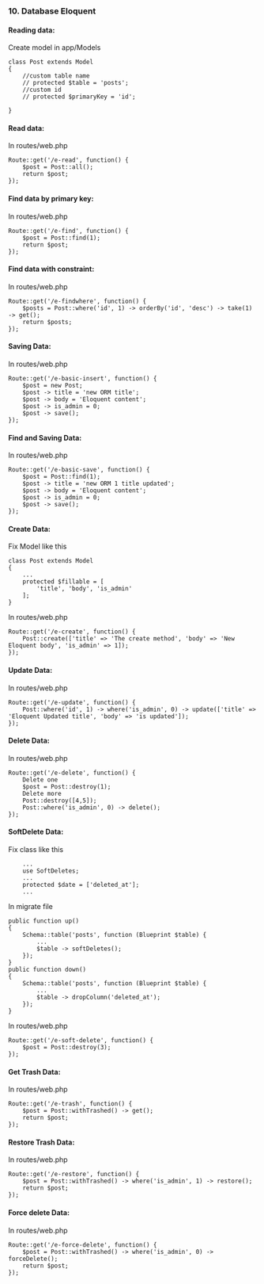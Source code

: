 ### 10. Database Eloquent
#### Reading data:
Create model in app/Models
```
class Post extends Model
{
    //custom table name
    // protected $table = 'posts';
    //custom id
    // protected $primaryKey = 'id';

}
```
#### Read data:
In routes/web.php
```
Route::get('/e-read', function() {
    $post = Post::all();
    return $post;
});
```
#### Find data by primary key:
In routes/web.php
```
Route::get('/e-find', function() {
    $post = Post::find(1);
    return $post;
});
```
#### Find data with constraint:
In routes/web.php
```
Route::get('/e-findwhere', function() {
    $posts = Post::where('id', 1) -> orderBy('id', 'desc') -> take(1) -> get();
    return $posts;
});
```
#### Saving Data:
In routes/web.php
```
Route::get('/e-basic-insert', function() {
    $post = new Post;
    $post -> title = 'new ORM title';
    $post -> body = 'Eloquent content';
    $post -> is_admin = 0;
    $post -> save();
});
```
#### Find and Saving Data:
In routes/web.php
```
Route::get('/e-basic-save', function() {
    $post = Post::find(1);
    $post -> title = 'new ORM 1 title updated';
    $post -> body = 'Eloquent content';
    $post -> is_admin = 0;
    $post -> save();
});

```

#### Create Data:
Fix Model like this
```
class Post extends Model
{
    ...
    protected $fillable = [
        'title', 'body', 'is_admin'
    ];
}

```
In routes/web.php
```
Route::get('/e-create', function() {
    Post::create(['title' => 'The create method', 'body' => 'New Eloquent body', 'is_admin' => 1]);
});

```
#### Update Data:
In routes/web.php
```
Route::get('/e-update', function() {
    Post::where('id', 1) -> where('is_admin', 0) -> update(['title' => 'Eloquent Updated title', 'body' => 'is updated']);
});
```

#### Delete Data:
In routes/web.php
```
Route::get('/e-delete', function() {
    Delete one
    $post = Post::destroy(1);
    Delete more
    Post::destroy([4,5]);
    Post::where('is_admin', 0) -> delete();
});
```


#### SoftDelete Data:
Fix class like this 
```
    ...
    use SoftDeletes;
    ...
    protected $date = ['deleted_at'];
    ...
``` 
In migrate file
```
public function up()
{
    Schema::table('posts', function (Blueprint $table) {
        ...
        $table -> softDeletes();
    });
}
public function down()
{
    Schema::table('posts', function (Blueprint $table) {
        ...
        $table -> dropColumn('deleted_at');
    });
}
```
In routes/web.php
```
Route::get('/e-soft-delete', function() {
    $post = Post::destroy(3);
});
```
#### Get Trash Data:
In routes/web.php
```
Route::get('/e-trash', function() {
    $post = Post::withTrashed() -> get();
    return $post;
});
```
#### Restore Trash Data:
In routes/web.php
```
Route::get('/e-restore', function() {
    $post = Post::withTrashed() -> where('is_admin', 1) -> restore();
    return $post;
});
```
#### Force delete Data:
In routes/web.php
```
Route::get('/e-force-delete', function() {
    $post = Post::withTrashed() -> where('is_admin', 0) -> forceDelete();
    return $post;
});
```


